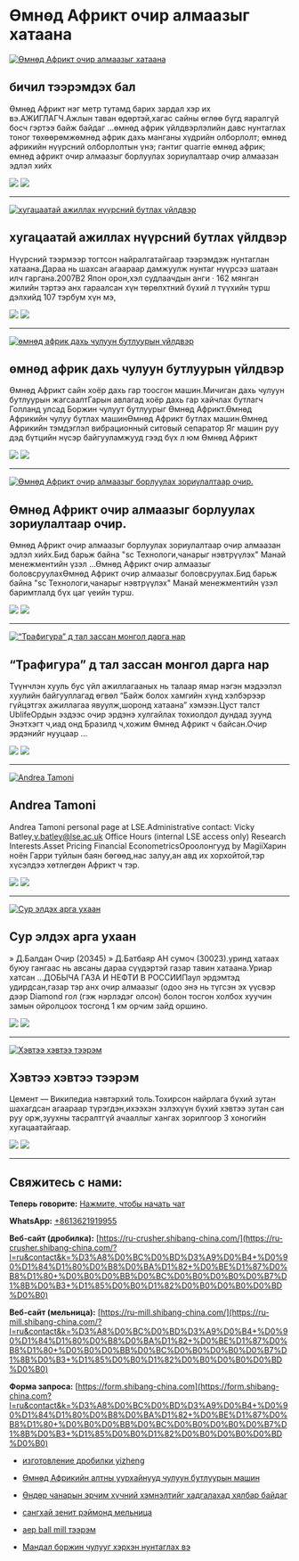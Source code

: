# Өмнөд Африкт очир алмаазыг хатаана

<a href="https://swt.shibang-china.com/?l=ru&img&k=%D3%A8%D0%BC%D0%BD%D3%A9%D0%B4+%D0%90%D1%84%D1%80%D0%B8%D0%BA%D1%82+%D0%BE%D1%87%D0%B8%D1%80+%D0%B0%D0%BB%D0%BC%D0%B0%D0%B0%D0%B7%D1%8B%D0%B3+%D1%85%D0%B0%D1%82%D0%B0%D0%B0%D0%BD%D0%B0" target="_blank">![Өмнөд Африкт очир алмаазыг хатаана](http://static.shibang-china.com/all-800x300/274.jpg)</a>

## бичил тээрэмдэх бал
Өмнөд Африкт нэг метр тутамд барих зардал хэр их вэ.АЖИГЛАГЧ.Ажлын таван өдөртэй,хагас сайны өглөө бүгд яаралгүй босч гэртээ байж байдаг …өмнөд африк үйлдвэрлэлийн давс нунтаглах тоног төхөөрөмжөмнөд африк дахь манганы хүдрийн олборлолт; өмнөд африкийн нүүрсний олборлолтын үнэ; гантиг quarrie өмнөд африк; өмнөд африкт очир алмаазыг борлуулах зориулалтаар очир алмаазан эдлэл хийх


<a href="https://whatsapp.shibangsoft.com/WhatsApp.php" target="_blank" title="WhatsApp">![](http://static.shibang-china.com/icon/whatsapp.png)</a> <a href="https://swt.shibang-china.com/?l=ru&icon&k=%D3%A8%D0%BC%D0%BD%D3%A9%D0%B4+%D0%90%D1%84%D1%80%D0%B8%D0%BA%D1%82+%D0%BE%D1%87%D0%B8%D1%80+%D0%B0%D0%BB%D0%BC%D0%B0%D0%B0%D0%B7%D1%8B%D0%B3+%D1%85%D0%B0%D1%82%D0%B0%D0%B0%D0%BD%D0%B0" target="_blank">![](http://static.shibang-china.com/icon/chat-ru.png)</a>

---

<a href="https://swt.shibang-china.com/?l=ru&img&k=%D3%A8%D0%BC%D0%BD%D3%A9%D0%B4+%D0%90%D1%84%D1%80%D0%B8%D0%BA%D1%82+%D0%BE%D1%87%D0%B8%D1%80+%D0%B0%D0%BB%D0%BC%D0%B0%D0%B0%D0%B7%D1%8B%D0%B3+%D1%85%D0%B0%D1%82%D0%B0%D0%B0%D0%BD%D0%B0" target="_blank">![хугацаатай ажиллах нүүрсний бутлах үйлдвэр](http://static.shibang-china.com/all-800x300/701.jpg)</a>

## хугацаатай ажиллах нүүрсний бутлах үйлдвэр
Нүүрсний тээрмээр тогтсон найралгатайгаар тээрэмдэж нунтаглан хатаана.Дараа нь шахсан агаараар дамжуулж нунтаг нүүрсээ шатаан илч гаргана.2007B2 Япон орон,хэл судлаачдын анги&nbsp;&#0183;&#32;162 мянган жилийн тэртээ анх гараалсан хүн төрөлхтний бүхий л түүхийн турш дэлхийд 107 тэрбум хүн мэ,


<a href="https://whatsapp.shibangsoft.com/WhatsApp.php" target="_blank" title="WhatsApp">![](http://static.shibang-china.com/icon/whatsapp.png)</a> <a href="https://swt.shibang-china.com/?l=ru&icon&k=%D3%A8%D0%BC%D0%BD%D3%A9%D0%B4+%D0%90%D1%84%D1%80%D0%B8%D0%BA%D1%82+%D0%BE%D1%87%D0%B8%D1%80+%D0%B0%D0%BB%D0%BC%D0%B0%D0%B0%D0%B7%D1%8B%D0%B3+%D1%85%D0%B0%D1%82%D0%B0%D0%B0%D0%BD%D0%B0" target="_blank">![](http://static.shibang-china.com/icon/chat-ru.png)</a>

---

<a href="https://swt.shibang-china.com/?l=ru&img&k=%D3%A8%D0%BC%D0%BD%D3%A9%D0%B4+%D0%90%D1%84%D1%80%D0%B8%D0%BA%D1%82+%D0%BE%D1%87%D0%B8%D1%80+%D0%B0%D0%BB%D0%BC%D0%B0%D0%B0%D0%B7%D1%8B%D0%B3+%D1%85%D0%B0%D1%82%D0%B0%D0%B0%D0%BD%D0%B0" target="_blank">![өмнөд африк дахь чулуун бутлуурын үйлдвэр](http://static.shibang-china.com/all-800x300/88.jpg)</a>

## өмнөд африк дахь чулуун бутлуурын үйлдвэр
Өмнөд Африкт сайн хоёр дахь гар тоосгон машин.Мичиган дахь чулуун бутлуурын жагсаалтГарын авлагад хоёр дахь гар хайчлах бутлагч Голланд улсад Боржин чулуут бутлуурыг Өмнөд Африкт.Өмнөд Африкийн чулуу бутлах машинӨмнөд Африкт бутлах машин.Өмнөд Африкийн тэмдэглэл вибрационный ситовый сепаратор Яг машин руу дэд бүтцийн нүсэр байгууламжууд гээд бүх л юм Өмнөд Африкт


<a href="https://whatsapp.shibangsoft.com/WhatsApp.php" target="_blank" title="WhatsApp">![](http://static.shibang-china.com/icon/whatsapp.png)</a> <a href="https://swt.shibang-china.com/?l=ru&icon&k=%D3%A8%D0%BC%D0%BD%D3%A9%D0%B4+%D0%90%D1%84%D1%80%D0%B8%D0%BA%D1%82+%D0%BE%D1%87%D0%B8%D1%80+%D0%B0%D0%BB%D0%BC%D0%B0%D0%B0%D0%B7%D1%8B%D0%B3+%D1%85%D0%B0%D1%82%D0%B0%D0%B0%D0%BD%D0%B0" target="_blank">![](http://static.shibang-china.com/icon/chat-ru.png)</a>

---

<a href="https://swt.shibang-china.com/?l=ru&img&k=%D3%A8%D0%BC%D0%BD%D3%A9%D0%B4+%D0%90%D1%84%D1%80%D0%B8%D0%BA%D1%82+%D0%BE%D1%87%D0%B8%D1%80+%D0%B0%D0%BB%D0%BC%D0%B0%D0%B0%D0%B7%D1%8B%D0%B3+%D1%85%D0%B0%D1%82%D0%B0%D0%B0%D0%BD%D0%B0" target="_blank">![Өмнөд Африкт очир алмаазыг борлуулах зориулалтаар очир.](http://static.shibang-china.com/all-800x300/1049.jpg)</a>

## Өмнөд Африкт очир алмаазыг борлуулах зориулалтаар очир.
Өмнөд Африкт очир алмаазыг борлуулах зориулалтаар очир алмаазан эдлэл хийх.Бид барьж байна &quot;sc Технологи,чанарыг нэвтрүүлэх&quot; Манай менежментийн үзэл …Өмнөд Африкт очир алмаазыг боловсруулахӨмнөд Африкт очир алмаазыг боловсруулах.Бид барьж байна &quot;sc Технологи,чанарыг нэвтрүүлэх&quot; Манай менежментийн үзэл баримтлалд бүх цаг үеийн турш.


<a href="https://whatsapp.shibangsoft.com/WhatsApp.php" target="_blank" title="WhatsApp">![](http://static.shibang-china.com/icon/whatsapp.png)</a> <a href="https://swt.shibang-china.com/?l=ru&icon&k=%D3%A8%D0%BC%D0%BD%D3%A9%D0%B4+%D0%90%D1%84%D1%80%D0%B8%D0%BA%D1%82+%D0%BE%D1%87%D0%B8%D1%80+%D0%B0%D0%BB%D0%BC%D0%B0%D0%B0%D0%B7%D1%8B%D0%B3+%D1%85%D0%B0%D1%82%D0%B0%D0%B0%D0%BD%D0%B0" target="_blank">![](http://static.shibang-china.com/icon/chat-ru.png)</a>

---

<a href="https://swt.shibang-china.com/?l=ru&img&k=%D3%A8%D0%BC%D0%BD%D3%A9%D0%B4+%D0%90%D1%84%D1%80%D0%B8%D0%BA%D1%82+%D0%BE%D1%87%D0%B8%D1%80+%D0%B0%D0%BB%D0%BC%D0%B0%D0%B0%D0%B7%D1%8B%D0%B3+%D1%85%D0%B0%D1%82%D0%B0%D0%B0%D0%BD%D0%B0" target="_blank">![“Трафигура” д тал зассан монгол дарга нар](http://static.shibang-china.com/all-800x300/793.jpg)</a>

## “Трафигура” д тал зассан монгол дарга нар
Түүнчлэн хууль бус үйл ажиллагааных нь талаар ямар нэгэн мэдээлэл хуулийн байгууллагад өгвөл “Байж болох хамгийн хүнд хэлбэрээр гүйцэтгэх ажиллагаа явуулж,шоронд хатаана” хэмээн.Цуст талст UblifeОрдын эздээс очир эрдэнэ хулгайлах тохиолдол дундад зуунд Энэтхэгт ч,иад онд Бразилд ч,хожим Өмнөд Африкт ч байсан.Очир эрдэнийг нууцаар …


<a href="https://whatsapp.shibangsoft.com/WhatsApp.php" target="_blank" title="WhatsApp">![](http://static.shibang-china.com/icon/whatsapp.png)</a> <a href="https://swt.shibang-china.com/?l=ru&icon&k=%D3%A8%D0%BC%D0%BD%D3%A9%D0%B4+%D0%90%D1%84%D1%80%D0%B8%D0%BA%D1%82+%D0%BE%D1%87%D0%B8%D1%80+%D0%B0%D0%BB%D0%BC%D0%B0%D0%B0%D0%B7%D1%8B%D0%B3+%D1%85%D0%B0%D1%82%D0%B0%D0%B0%D0%BD%D0%B0" target="_blank">![](http://static.shibang-china.com/icon/chat-ru.png)</a>

---

<a href="https://swt.shibang-china.com/?l=ru&img&k=%D3%A8%D0%BC%D0%BD%D3%A9%D0%B4+%D0%90%D1%84%D1%80%D0%B8%D0%BA%D1%82+%D0%BE%D1%87%D0%B8%D1%80+%D0%B0%D0%BB%D0%BC%D0%B0%D0%B0%D0%B7%D1%8B%D0%B3+%D1%85%D0%B0%D1%82%D0%B0%D0%B0%D0%BD%D0%B0" target="_blank">![Andrea Tamoni](http://static.shibang-china.com/all-800x300/1297.jpg)</a>

## Andrea Tamoni
Andrea Tamoni personal page at LSE.Administrative contact: Vicky Batley,v.batley@lse.ac.uk Office Hours (internal LSE access only) Research Interests.Asset Pricing Financial EconometricsОроолонгууд by MagiiХарин ноён Гарри туйлын баян бөгөөд,нас залуу,ан авд их хорхойтой,тэр хүсэлдээ хөтлөгдөн Африкт ч тэр.


<a href="https://whatsapp.shibangsoft.com/WhatsApp.php" target="_blank" title="WhatsApp">![](http://static.shibang-china.com/icon/whatsapp.png)</a> <a href="https://swt.shibang-china.com/?l=ru&icon&k=%D3%A8%D0%BC%D0%BD%D3%A9%D0%B4+%D0%90%D1%84%D1%80%D0%B8%D0%BA%D1%82+%D0%BE%D1%87%D0%B8%D1%80+%D0%B0%D0%BB%D0%BC%D0%B0%D0%B0%D0%B7%D1%8B%D0%B3+%D1%85%D0%B0%D1%82%D0%B0%D0%B0%D0%BD%D0%B0" target="_blank">![](http://static.shibang-china.com/icon/chat-ru.png)</a>

---

<a href="https://swt.shibang-china.com/?l=ru&img&k=%D3%A8%D0%BC%D0%BD%D3%A9%D0%B4+%D0%90%D1%84%D1%80%D0%B8%D0%BA%D1%82+%D0%BE%D1%87%D0%B8%D1%80+%D0%B0%D0%BB%D0%BC%D0%B0%D0%B0%D0%B7%D1%8B%D0%B3+%D1%85%D0%B0%D1%82%D0%B0%D0%B0%D0%BD%D0%B0" target="_blank">![Cур элдэх арга ухаан](http://static.shibang-china.com/all-800x300/841.jpg)</a>

## Cур элдэх арга ухаан
&#187; Д.Балдан Очир (20345) &#187; Д.Батбаяр АН сумоч (30023).уринд хатаах буюу гангаас нь авсаны дараа сүүдэртэй газар тавин хатаана.Уриар хатсан …ДОБЫЧА ГАЗА И НЕФТИ В РОССИИПаул эрдэмтэд удирдсан,газар тэр анх очир алмаазыг (одоо энэ нь түгсэн эх үүсвэр дээр Diamond гол (гэж нэрлэдэг олсон) болон тосгон холбох хуучин замын ойролцоох тосгонд 1 км орчим зайд оршино.


<a href="https://whatsapp.shibangsoft.com/WhatsApp.php" target="_blank" title="WhatsApp">![](http://static.shibang-china.com/icon/whatsapp.png)</a> <a href="https://swt.shibang-china.com/?l=ru&icon&k=%D3%A8%D0%BC%D0%BD%D3%A9%D0%B4+%D0%90%D1%84%D1%80%D0%B8%D0%BA%D1%82+%D0%BE%D1%87%D0%B8%D1%80+%D0%B0%D0%BB%D0%BC%D0%B0%D0%B0%D0%B7%D1%8B%D0%B3+%D1%85%D0%B0%D1%82%D0%B0%D0%B0%D0%BD%D0%B0" target="_blank">![](http://static.shibang-china.com/icon/chat-ru.png)</a>

---

<a href="https://swt.shibang-china.com/?l=ru&img&k=%D3%A8%D0%BC%D0%BD%D3%A9%D0%B4+%D0%90%D1%84%D1%80%D0%B8%D0%BA%D1%82+%D0%BE%D1%87%D0%B8%D1%80+%D0%B0%D0%BB%D0%BC%D0%B0%D0%B0%D0%B7%D1%8B%D0%B3+%D1%85%D0%B0%D1%82%D0%B0%D0%B0%D0%BD%D0%B0" target="_blank">![Хэвтээ хэвтээ тээрэм](http://static.shibang-china.com/all-800x300/1368.jpg)</a>

## Хэвтээ хэвтээ тээрэм
Цемент — Википедиа нэвтэрхий толь.Тохирсон найрлага бүхий зутан шахагдсан агаараар түрэгдэн,ихээхэн эзлэхүүн бүхий хэвтээ зутан сан руу орж,зуухны тасралтгүй ачааллыг хангах зорилгоор 3 хоногийн хугацаатайгаар.

<a href="https://whatsapp.shibangsoft.com/WhatsApp.php" target="_blank" title="WhatsApp">![](http://static.shibang-china.com/icon/whatsapp.png)</a> <a href="https://swt.shibang-china.com/?l=ru&icon&k=%D3%A8%D0%BC%D0%BD%D3%A9%D0%B4+%D0%90%D1%84%D1%80%D0%B8%D0%BA%D1%82+%D0%BE%D1%87%D0%B8%D1%80+%D0%B0%D0%BB%D0%BC%D0%B0%D0%B0%D0%B7%D1%8B%D0%B3+%D1%85%D0%B0%D1%82%D0%B0%D0%B0%D0%BD%D0%B0" target="_blank">![](http://static.shibang-china.com/icon/chat-ru.png)</a>

---
## Свяжитесь с нами:

**Теперь говорите:** [Нажмите, чтобы начать чат](https://swt.shibang-china.com?l=ru&contact&k=%D3%A8%D0%BC%D0%BD%D3%A9%D0%B4+%D0%90%D1%84%D1%80%D0%B8%D0%BA%D1%82+%D0%BE%D1%87%D0%B8%D1%80+%D0%B0%D0%BB%D0%BC%D0%B0%D0%B0%D0%B7%D1%8B%D0%B3+%D1%85%D0%B0%D1%82%D0%B0%D0%B0%D0%BD%D0%B0)

**WhatsApp:**  [+8613621919955](https://whatsapp.shibangsoft.com/WhatsApp.php)

**Веб-сайт (дробилка):** [https://ru-crusher.shibang-china.com/](https://ru-crusher.shibang-china.com/?l=ru&contact&k=%D3%A8%D0%BC%D0%BD%D3%A9%D0%B4+%D0%90%D1%84%D1%80%D0%B8%D0%BA%D1%82+%D0%BE%D1%87%D0%B8%D1%80+%D0%B0%D0%BB%D0%BC%D0%B0%D0%B0%D0%B7%D1%8B%D0%B3+%D1%85%D0%B0%D1%82%D0%B0%D0%B0%D0%BD%D0%B0)

**Веб-сайт (мельница):** [https://ru-mill.shibang-china.com/](https://ru-mill.shibang-china.com/?l=ru&contact&k=%D3%A8%D0%BC%D0%BD%D3%A9%D0%B4+%D0%90%D1%84%D1%80%D0%B8%D0%BA%D1%82+%D0%BE%D1%87%D0%B8%D1%80+%D0%B0%D0%BB%D0%BC%D0%B0%D0%B0%D0%B7%D1%8B%D0%B3+%D1%85%D0%B0%D1%82%D0%B0%D0%B0%D0%BD%D0%B0)

**Форма запроса:** [https://form.shibang-china.com](https://form.shibang-china.com?l=ru&contact&k=%D3%A8%D0%BC%D0%BD%D3%A9%D0%B4+%D0%90%D1%84%D1%80%D0%B8%D0%BA%D1%82+%D0%BE%D1%87%D0%B8%D1%80+%D0%B0%D0%BB%D0%BC%D0%B0%D0%B0%D0%B7%D1%8B%D0%B3+%D1%85%D0%B0%D1%82%D0%B0%D0%B0%D0%BD%D0%B0)

* [изготовление дробилки yizheng](../130/%D0%B8%D0%B7%D0%B3%D0%BE%D1%82%D0%BE%D0%B2%D0%BB%D0%B5%D0%BD%D0%B8%D0%B5%20%D0%B4%D1%80%D0%BE%D0%B1%D0%B8%D0%BB%D0%BA%D0%B8%20yizheng.md)

* [Өмнөд Африкийн алтны уурхайнууд чулуун бутлуурын машин](../128/%D3%A8%D0%BC%D0%BD%D3%A9%D0%B4%20%D0%90%D1%84%D1%80%D0%B8%D0%BA%D0%B8%D0%B9%D0%BD%20%D0%B0%D0%BB%D1%82%D0%BD%D1%8B%20%D1%83%D1%83%D1%80%D1%85%D0%B0%D0%B9%D0%BD%D1%83%D1%83%D0%B4%20%D1%87%D1%83%D0%BB%D1%83%D1%83%D0%BD%20%D0%B1%D1%83%D1%82%D0%BB%D1%83%D1%83%D1%80%D1%8B%D0%BD%20%D0%BC%D0%B0%D1%88%D0%B8%D0%BD.md)

* [Өндөр чанарын эрчим хүчний хэмнэлтийг хадгалахад хялбар байдаг](../126/%D3%A8%D0%BD%D0%B4%D3%A9%D1%80%20%D1%87%D0%B0%D0%BD%D0%B0%D1%80%D1%8B%D0%BD%20%D1%8D%D1%80%D1%87%D0%B8%D0%BC%20%D1%85%D2%AF%D1%87%D0%BD%D0%B8%D0%B9%20%D1%85%D1%8D%D0%BC%D0%BD%D1%8D%D0%BB%D1%82%D0%B8%D0%B9%D0%B3%20%D1%85%D0%B0%D0%B4%D0%B3%D0%B0%D0%BB%D0%B0%D1%85%D0%B0%D0%B4%20%D1%85%D1%8F%D0%BB%D0%B1%D0%B0%D1%80%20%D0%B1%D0%B0%D0%B9%D0%B4%D0%B0%D0%B3.md)

* [сангхай зенит рэймонд мельница](../126/%D1%81%D0%B0%D0%BD%D0%B3%D1%85%D0%B0%D0%B9%20%D0%B7%D0%B5%D0%BD%D0%B8%D1%82%20%D1%80%D1%8D%D0%B9%D0%BC%D0%BE%D0%BD%D0%B4%20%D0%BC%D0%B5%D0%BB%D1%8C%D0%BD%D0%B8%D1%86%D0%B0.md)

* [aep ball mill тээрэм](../129/aep%20ball%20mill%20%D1%82%D1%8D%D1%8D%D1%80%D1%8D%D0%BC.md)

* [Мандал боржин чулууг хэрхэн нунтаглах вэ](../127/%D0%9C%D0%B0%D0%BD%D0%B4%D0%B0%D0%BB%20%D0%B1%D0%BE%D1%80%D0%B6%D0%B8%D0%BD%20%D1%87%D1%83%D0%BB%D1%83%D1%83%D0%B3%20%D1%85%D1%8D%D1%80%D1%85%D1%8D%D0%BD%20%D0%BD%D1%83%D0%BD%D1%82%D0%B0%D0%B3%D0%BB%D0%B0%D1%85%20%D0%B2%D1%8D.md)